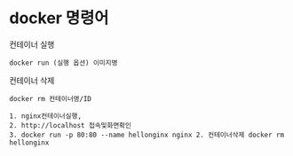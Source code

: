 # docker 명령어
컨테이너 실행
```
docker run (실행 옵션) 이미지명
```
컨테이너 삭제
```
docker rm 컨테이너명/ID
```

```
1. nginx컨테이너실행, 
2. http://localhost 접속및화면확인 
3. docker run -p 80:80 --name hellonginx nginx 2. 컨테이너삭제 docker rm hellonginx
```
